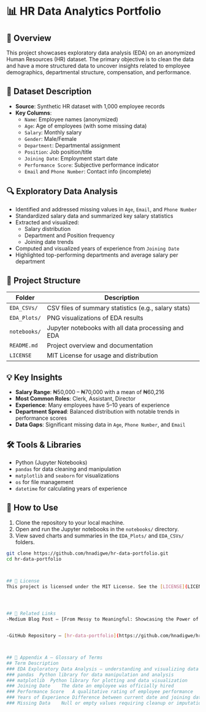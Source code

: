 # 📊 HR Data Analytics Portfolio

## 📘 Overview

This project showcases exploratory data analysis (EDA) on an anonymized Human Resources (HR) dataset. The primary objective is to clean the data and have a more structured data to uncover insights related to employee demographics, departmental structure, compensation, and performance.

## 🧾 Dataset Description

- **Source**: Synthetic HR dataset with 1,000 employee records
- **Key Columns**:
  - `Name`: Employee names (anonymized)
  - `Age`: Age of employees (with some missing data)
  - `Salary`: Monthly salary
  - `Gender`: Male/Female
  - `Department`: Departmental assignment
  - `Position`: Job position/title
  - `Joining Date`: Employment start date
  - `Performance Score`: Subjective performance indicator
  - `Email` and `Phone Number`: Contact info (incomplete)

## 🔍 Exploratory Data Analysis

- Identified and addressed missing values in `Age`, `Email`, and `Phone Number`
- Standardized salary data and summarized key salary statistics
- Extracted and visualized:
  - Salary distribution
  - Department and Position frequency
  - Joining date trends
- Computed and visualized years of experience from `Joining Date`
- Highlighted top-performing departments and average salary per department

## 📁 Project Structure

| Folder           | Description                                   |
|------------------|-----------------------------------------------|
| `EDA_CSVs/`      | CSV files of summary statistics (e.g., salary stats) |
| `EDA_Plots/`     | PNG visualizations of EDA results             |
| `notebooks/`     | Jupyter notebooks with all data processing and EDA |
| `README.md`      | Project overview and documentation            |
| `LICENSE`        | MIT License for usage and distribution        |

## 💡 Key Insights

- **Salary Range**: ₦50,000 – ₦70,000 with a mean of ₦60,216
- **Most Common Roles**: Clerk, Assistant, Director
- **Experience**: Many employees have 5–10 years of experience
- **Department Spread**: Balanced distribution with notable trends in performance scores
- **Data Gaps**: Significant missing data in `Age`, `Phone Number`, and `Email`

## 🛠️ Tools & Libraries

- Python (Jupyter Notebooks)
- `pandas` for data cleaning and manipulation
- `matplotlib` and `seaborn` for visualizations
- `os` for file management
- `datetime` for calculating years of experience

## 🚀 How to Use

1. Clone the repository to your local machine.
2. Open and run the Jupyter notebooks in the `notebooks/` directory.
3. View saved charts and summaries in the `EDA_Plots/` and `EDA_CSVs/` folders.

```bash
git clone https://github.com/hnadigwe/hr-data-portfolio.git
cd hr-data-portfolio



## 📝 License
This project is licensed under the MIT License. See the [LICENSE](LICENSE) file for more information..




## 📎 Related Links
-Medium Blog Post – [From Messy to Meaningful: Showcasing the Power of Data in Uncovering Hidden Patterns and Transforming HR Insights](https://medium.com/@helennellieadigwe/from-messy-to-meaningful-showcasing-the-power-of-data-in-uncovering-hidden-patterns-and-9134c73d77bb) (update this once your HR blog is live)


-GitHub Repository – [hr-data-portfolio](https://github.com/hnadigwe/hr-data-portfolio)



## 📎 Appendix A – Glossary of Terms
## Term	Description
### EDA	Exploratory Data Analysis – understanding and visualizing data
### pandas	Python library for data manipulation and analysis
### matplotlib	Python library for plotting and data visualization
### Joining Date	The date an employee was officially hired
### Performance Score	A qualitative rating of employee performance
### Years of Experience	Difference between current date and joining date
### Missing Data	Null or empty values requiring cleanup or imputation

